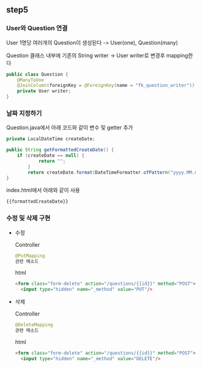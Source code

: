 ## step5



### User와 Question 연결

User 1명당 여러개의 Question이 생성된다 -> User(one), Question(many)

Question 클래스 내부에 기존의 String writer -> User writer로 변경후 mapping한다

```java
public class Question {
    @ManyToOne
	@JoinColumn(foreignKey = @ForeignKey(name = "fk_question_writer"))
	private User writer;
}
```



### 날짜 지정하기

Question.java에서 아래 코드와 같이 변수 및 getter 추가

```java
private LocalDateTime createDate;

public String getFormattedCreateDate() {
    if (createDate == null) {
			return "";
		}
		return createDate.format(DateTimeFormatter.ofPattern("yyyy.MM.dd HH:mm:ss"));
}
```



index.html에서 아래와 같이 사용

```html
{{formattedCreateDate}}
```



### 수정 및 삭제 구현

* 수정

  Controller

  ```java
  @PutMapping
  관련 메소드
  ```

  html

  ```html
  <form class="form-delete" action="/questions/{{id}}" method="POST">
  	<input type="hidden" name="_method" value="PUT"/>
  ```



* 삭제

  Controller

  ```java
  @DeleteMapping
  관련 메소드
  ```

  html

  ```html
  <form class="form-delete" action="/questions/{{id}}" method="POST">
  	<input type="hidden" name="_method" value="DELETE"/>
  ```

  